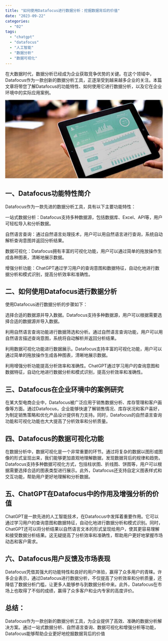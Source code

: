 ```yaml
---
title: "如何使用Datafocus进行数据分析：挖掘数据背后的价值"
date: "2023-09-22"
categories: 
  - "02"
tags: 
  - "chatgpt"
  - "datafocus"
  - "人工智能"
  - "数据分析"
  - "数据可视化"
---
```


在大数据时代，数据分析已经成为企业获取竞争优势的关键。在这个领域中，Datafocus作为一款创新的数据分析工具，正逐渐受到越来越多企业的关注。本篇文章将带您了解Datafocus的功能特性、如何使用它进行数据分析，以及它在企业环境中的实际应用案例。

![blob.jpeg](images/1664243830-blob-jpeg.jpeg)

## 一、Datafocus功能特性简介

Datafocus作为一款先进的数据分析工具，具有以下主要功能特性：

一站式数据分析：Datafocus支持多种数据源，包括数据库、Excel、API等，用户可轻松导入和分析数据。

自然语言查询：通过自然语言处理技术，用户可以用自然语言进行查询，系统自动解析查询意图并返回分析结果。

数据可视化：Datafocus拥有丰富的可视化功能，用户可以通过简单的拖放操作生成各种图表，清晰地展示数据。

增强分析功能：ChatGPT通过学习用户的查询意图和数据特征，自动化地进行数据分析和模式识别，提高分析效率和准确性。

## 二、如何使用Datafocus进行数据分析

使用Datafocus进行数据分析的步骤如下：

选择合适的数据源并导入数据。Datafocus支持多种数据源，用户可以根据需要选择合适的数据源并导入数据。

利用自然语言查询功能进行数据筛选和分析。通过自然语言查询功能，用户可以用自然语言描述查询意图，系统将自动解析并返回分析结果。

利用数据可视化功能进行数据展示。Datafocus支持丰富的可视化功能，用户可以通过简单的拖放操作生成各种图表，清晰地展示数据。

利用增强分析功能提高分析效率和准确性。ChatGPT通过学习用户的查询意图和数据特征，自动化地进行数据分析和模式识别，提高分析效率和准确性。

## 三、Datafocus在企业环境中的案例研究

在某大型电商企业中，Datafocus被广泛应用于销售数据分析、库存管理和客户画像等方面。通过Datafocus，企业能够快速了解销售情况、库存状况和客户喜好，为制定销售策略和优化产品设计提供有力支持。同时，Datafocus的自然语言查询功能和可视化功能也大大提高了分析效率和分析质量。

## 四、Datafocus的数据可视化功能

在数据分析中，数据可视化是一个非常重要的环节。通过将复杂的数据以图形或图像的形式呈现出来，我们能够更加直观地理解数据，发现数据背后的规律和趋势。Datafocus支持多种数据可视化方式，包括柱状图、折线图、饼图等，用户可以根据需要选择合适的图表类型进行展示。此外，Datafocus还支持自定义图表样式和交互功能，帮助用户更好地理解和分析数据。

## 五、ChatGPT在Datafocus中的作用及增强分析的价值

ChatGPT是一款先进的人工智能技术，在Datafocus中发挥着重要作用。它可以通过学习用户的查询意图和数据特征，自动化地进行数据分析和模式识别。同时，ChatGPT还可以将分析结果以自然语言文本的形式呈现给用户，使其更容易理解和接受数据分析结果。这无疑提高了分析效率和准确性，帮助用户更好地掌握市场动态和客户需求。

## 六、Datafocus用户反馈及市场表现

Datafocus凭借其强大的功能特性和良好的用户体验，赢得了众多用户的青睐。许多企业表示，通过Datafocus进行数据分析，不仅提高了分析效率和分析质量，还降低了数据分析门槛，让更多人能够参与到数据分析中来。此外，Datafocus在市场上也取得了不俗的成绩，赢得了众多客户和业内专家的高度评价。

## 总结：

Datafocus作为一款创新的数据分析工具，为企业提供了高效、准确的数据分析解决方案。通过一站式数据分析、自然语言查询、数据可视化和增强分析等功能，Datafocus能够帮助企业更好地挖掘数据背后的价值
